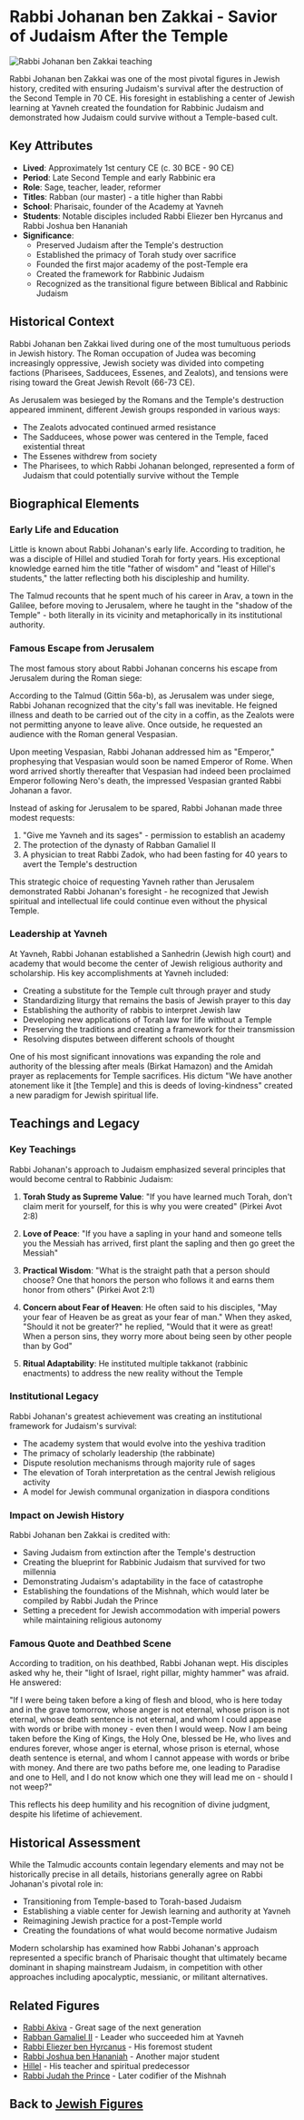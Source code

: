 # Rabbi Johanan ben Zakkai - Savior of Judaism After the Temple

![Rabbi Johanan ben Zakkai teaching](johanan_ben_zakkai_teaching.jpg)

Rabbi Johanan ben Zakkai was one of the most pivotal figures in Jewish history, credited with ensuring Judaism's survival after the destruction of the Second Temple in 70 CE. His foresight in establishing a center of Jewish learning at Yavneh created the foundation for Rabbinic Judaism and demonstrated how Judaism could survive without a Temple-based cult.

## Key Attributes

- **Lived**: Approximately 1st century CE (c. 30 BCE - 90 CE)
- **Period**: Late Second Temple and early Rabbinic era
- **Role**: Sage, teacher, leader, reformer
- **Titles**: Rabban (our master) - a title higher than Rabbi
- **School**: Pharisaic, founder of the Academy at Yavneh
- **Students**: Notable disciples included Rabbi Eliezer ben Hyrcanus and Rabbi Joshua ben Hananiah
- **Significance**: 
  - Preserved Judaism after the Temple's destruction
  - Established the primacy of Torah study over sacrifice
  - Founded the first major academy of the post-Temple era
  - Created the framework for Rabbinic Judaism
  - Recognized as the transitional figure between Biblical and Rabbinic Judaism

## Historical Context

Rabbi Johanan ben Zakkai lived during one of the most tumultuous periods in Jewish history. The Roman occupation of Judea was becoming increasingly oppressive, Jewish society was divided into competing factions (Pharisees, Sadducees, Essenes, and Zealots), and tensions were rising toward the Great Jewish Revolt (66-73 CE).

As Jerusalem was besieged by the Romans and the Temple's destruction appeared imminent, different Jewish groups responded in various ways:
- The Zealots advocated continued armed resistance
- The Sadducees, whose power was centered in the Temple, faced existential threat
- The Essenes withdrew from society
- The Pharisees, to which Rabbi Johanan belonged, represented a form of Judaism that could potentially survive without the Temple

## Biographical Elements

### Early Life and Education

Little is known about Rabbi Johanan's early life. According to tradition, he was a disciple of Hillel and studied Torah for forty years. His exceptional knowledge earned him the title "father of wisdom" and "least of Hillel's students," the latter reflecting both his discipleship and humility.

The Talmud recounts that he spent much of his career in Arav, a town in the Galilee, before moving to Jerusalem, where he taught in the "shadow of the Temple" - both literally in its vicinity and metaphorically in its institutional authority.

### Famous Escape from Jerusalem

The most famous story about Rabbi Johanan concerns his escape from Jerusalem during the Roman siege:

According to the Talmud (Gittin 56a-b), as Jerusalem was under siege, Rabbi Johanan recognized that the city's fall was inevitable. He feigned illness and death to be carried out of the city in a coffin, as the Zealots were not permitting anyone to leave alive. Once outside, he requested an audience with the Roman general Vespasian.

Upon meeting Vespasian, Rabbi Johanan addressed him as "Emperor," prophesying that Vespasian would soon be named Emperor of Rome. When word arrived shortly thereafter that Vespasian had indeed been proclaimed Emperor following Nero's death, the impressed Vespasian granted Rabbi Johanan a favor.

Instead of asking for Jerusalem to be spared, Rabbi Johanan made three modest requests:
1. "Give me Yavneh and its sages" - permission to establish an academy
2. The protection of the dynasty of Rabban Gamaliel II
3. A physician to treat Rabbi Zadok, who had been fasting for 40 years to avert the Temple's destruction

This strategic choice of requesting Yavneh rather than Jerusalem demonstrated Rabbi Johanan's foresight - he recognized that Jewish spiritual and intellectual life could continue even without the physical Temple.

### Leadership at Yavneh

At Yavneh, Rabbi Johanan established a Sanhedrin (Jewish high court) and academy that would become the center of Jewish religious authority and scholarship. His key accomplishments at Yavneh included:

- Creating a substitute for the Temple cult through prayer and study
- Standardizing liturgy that remains the basis of Jewish prayer to this day
- Establishing the authority of rabbis to interpret Jewish law
- Developing new applications of Torah law for life without a Temple
- Preserving the traditions and creating a framework for their transmission
- Resolving disputes between different schools of thought

One of his most significant innovations was expanding the role and authority of the blessing after meals (Birkat Hamazon) and the Amidah prayer as replacements for Temple sacrifices. His dictum "We have another atonement like it [the Temple] and this is deeds of loving-kindness" created a new paradigm for Jewish spiritual life.

## Teachings and Legacy

### Key Teachings

Rabbi Johanan's approach to Judaism emphasized several principles that would become central to Rabbinic Judaism:

1. **Torah Study as Supreme Value**: "If you have learned much Torah, don't claim merit for yourself, for this is why you were created" (Pirkei Avot 2:8)

2. **Love of Peace**: "If you have a sapling in your hand and someone tells you the Messiah has arrived, first plant the sapling and then go greet the Messiah"

3. **Practical Wisdom**: "What is the straight path that a person should choose? One that honors the person who follows it and earns them honor from others" (Pirkei Avot 2:1)

4. **Concern about Fear of Heaven**: He often said to his disciples, "May your fear of Heaven be as great as your fear of man." When they asked, "Should it not be greater?" he replied, "Would that it were as great! When a person sins, they worry more about being seen by other people than by God"

5. **Ritual Adaptability**: He instituted multiple takkanot (rabbinic enactments) to address the new reality without the Temple

### Institutional Legacy

Rabbi Johanan's greatest achievement was creating an institutional framework for Judaism's survival:

- The academy system that would evolve into the yeshiva tradition
- The primacy of scholarly leadership (the rabbinate)
- Dispute resolution mechanisms through majority rule of sages
- The elevation of Torah interpretation as the central Jewish religious activity
- A model for Jewish communal organization in diaspora conditions

### Impact on Jewish History

Rabbi Johanan ben Zakkai is credited with:

- Saving Judaism from extinction after the Temple's destruction
- Creating the blueprint for Rabbinic Judaism that survived for two millennia
- Demonstrating Judaism's adaptability in the face of catastrophe
- Establishing the foundations of the Mishnah, which would later be compiled by Rabbi Judah the Prince
- Setting a precedent for Jewish accommodation with imperial powers while maintaining religious autonomy

### Famous Quote and Deathbed Scene

According to tradition, on his deathbed, Rabbi Johanan wept. His disciples asked why he, their "light of Israel, right pillar, mighty hammer" was afraid. He answered:

"If I were being taken before a king of flesh and blood, who is here today and in the grave tomorrow, whose anger is not eternal, whose prison is not eternal, whose death sentence is not eternal, and whom I could appease with words or bribe with money - even then I would weep. Now I am being taken before the King of Kings, the Holy One, blessed be He, who lives and endures forever, whose anger is eternal, whose prison is eternal, whose death sentence is eternal, and whom I cannot appease with words or bribe with money. And there are two paths before me, one leading to Paradise and one to Hell, and I do not know which one they will lead me on - should I not weep?"

This reflects his deep humility and his recognition of divine judgment, despite his lifetime of achievement.

## Historical Assessment

While the Talmudic accounts contain legendary elements and may not be historically precise in all details, historians generally agree on Rabbi Johanan's pivotal role in:

- Transitioning from Temple-based to Torah-based Judaism
- Establishing a viable center for Jewish learning and authority at Yavneh
- Reimagining Jewish practice for a post-Temple world
- Creating the foundations of what would become normative Judaism

Modern scholarship has examined how Rabbi Johanan's approach represented a specific branch of Pharisaic thought that ultimately became dominant in shaping mainstream Judaism, in competition with other approaches including apocalyptic, messianic, or militant alternatives.

## Related Figures

- [Rabbi Akiva](./rabbi_akiva.md) - Great sage of the next generation
- [Rabban Gamaliel II](./tannaim.md) - Leader who succeeded him at Yavneh
- [Rabbi Eliezer ben Hyrcanus](./tannaim.md) - His foremost student
- [Rabbi Joshua ben Hananiah](./tannaim.md) - Another major student
- [Hillel](./hillel.md) - His teacher and spiritual predecessor
- [Rabbi Judah the Prince](./judah_prince.md) - Later codifier of the Mishnah

## Back to [Jewish Figures](./README.md)
